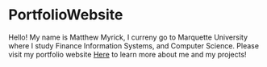 # PortfolioWebsite
Hello! My name is Matthew Myrick, I curreny go to Marquette University where I study Finance Information Systems, and Computer Science.
Please visit my portfolio website [Here](https://matthewjmyrick.com) to learn more about me and my projects!
